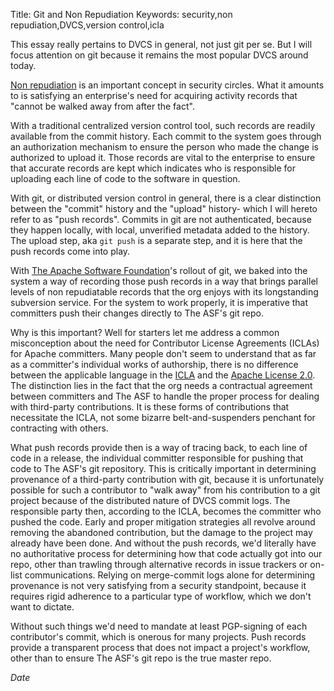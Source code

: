 Title: Git and Non Repudiation
Keywords: security,non repudiation,DVCS,version control,icla

This essay really pertains to DVCS in general, not just git per se.  But I will focus
attention on git because it remains the most popular DVCS around today.

[Non repudiation](http://en.wikipedia.org/wiki/Non-repudiation) is an important concept
in security circles.  What it amounts to is satisfying an enterprise's need for acquiring
activity records that "cannot be walked away from after the fact".

With a traditional centralized version control tool, such records are readily available
from the commit history.  Each commit to the system goes through an authorization mechanism
to ensure the person who made the change is authorized to upload it.  Those records are
vital to the enterprise to ensure that accurate records are kept which indicates who
is responsible for uploading each line of code to the software in question.

With git, or distributed version control in general, there is a clear distinction between
the "commit" history and the "upload" history- which I will hereto refer to as "push records".
Commits in git are not authenticated, because they happen locally, with local, unverified
metadata added to the history.  The upload step, aka `git push` is a separate step, and it 
is here that the push records come into play.

With [The Apache Software Foundation](http://www.apache.org/)'s rollout of git, we baked into
the system a way of recording those push records in a way that brings parallel levels of
non repudiatable records that the org enjoys with its longstanding subversion service.
For the system to work properly, it is imperative that committers push their changes directly
to The ASF's git repo.

Why is this important?  Well for starters let me address a common misconception about the
need for Contributor License Agreements (ICLAs) for Apache committers.  Many people don't
seem to understand that as far as a committer's individual works of authorship, there is
no difference between the applicable language in the [ICLA](http://www.apache.org/licenses/icla.txt)
and the [Apache License 2.0](http://www.apache.org/licenses/license-2.0).
The distinction lies in the fact that the org needs a contractual agreement between committers
and The ASF to handle the proper process for dealing with third-party contributions.
It is these forms of contributions that necessitate the ICLA, not some bizarre 
belt-and-suspenders penchant for contracting with others.

What push records provide then is a way of tracing back, to each line of code in a release,
the individual committer responsible for pushing that code to The ASF's git repository.
This is critically important in determining provenance of a third-party contribution with git,
because it is unfortunately possible for such a contributor to "walk away" from his contribution
to a git project because of the distributed nature of DVCS commit logs.  The responsible party
then, according to the ICLA, becomes the committer who pushed the code.  Early and proper
mitigation strategies all revolve around removing the abandoned contribution, but the damage
to the project may already have been done.  And without the push records, we'd literally have
no authoritative process for determining how that code actually got into our repo, other than
trawling through alternative records in issue trackers or on-list communications.  Relying
on merge-commit logs alone for determining provenance is not very satisfying from a security
standpoint, because it requires rigid adherence to a particular type of workflow, which we
don't want to dictate.

Without such things we'd need to mandate at least PGP-signing of each contributor's commit,
which is onerous for many projects.  Push records provide a transparent process that does
not impact a project's workflow, other than to ensure The ASF's git repo is the true master
repo.

$Date$
